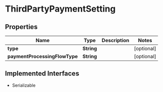 

# ThirdPartyPaymentSetting


## Properties

| Name | Type | Description | Notes |
|------------ | ------------- | ------------- | -------------|
|**type** | **String** |  |  [optional] |
|**paymentProcessingFlowType** | **String** |  |  [optional] |


## Implemented Interfaces

* Serializable


